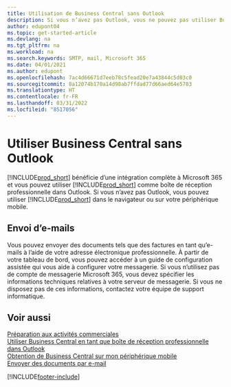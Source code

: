 ```yaml
---
title: Utilisation de Business Central sans Outlook
description: Si vous n’avez pas Outlook, vous ne pouvez pas utiliser Business Central comme boîte de réception professionnelle dans Outlook, mais vous pouvez utiliser un navigateur ou votre périphérique mobile.
author: edupont04
ms.topic: get-started-article
ms.devlang: na
ms.tgt_pltfrm: na
ms.workload: na
ms.search.keywords: SMTP, mail, Microsoft 365
ms.date: 04/01/2021
ms.author: edupont
ms.openlocfilehash: 7ac4d66671d7eeb78c5fead20e7a43844c5d03c0
ms.sourcegitcommit: 8a12074b170a14d98ab7ffdad77d66aed64e5783
ms.translationtype: HT
ms.contentlocale: fr-FR
ms.lasthandoff: 03/31/2022
ms.locfileid: "8517056"
---
```

# <a name="use-business-central-without-outlook"></a>Utiliser Business Central sans Outlook
[!INCLUDE[prod_short](includes/prod_short.md)] bénéficie d’une intégration complète à Microsoft 365 et vous pouvez utiliser [!INCLUDE[prod_short](includes/prod_short.md)] comme boîte de réception professionnelle dans Outlook. Si vous n’avez pas Outlook, vous pouvez utiliser [!INCLUDE[prod_short](includes/prod_short.md)] dans le navigateur ou sur votre périphérique mobile.  

## <a name="sending-email"></a>Envoi d’e-mails
Vous pouvez envoyer des documents tels que des factures en tant qu’e-mails à l’aide de votre adresse électronique professionnelle. À partir de votre tableau de bord, vous pouvez accéder à un guide de configuration assistée qui vous aide à configurer votre messagerie. Si vous n’utilisez pas de compte de messagerie Microsoft 365, vous devez spécifier les informations techniques relatives à votre serveur de messagerie. Si vous ne disposez pas de ces informations, contactez votre équipe de support informatique.  


## <a name="see-also"></a>Voir aussi
[Préparation aux activités commerciales](ui-get-ready-business.md)  
[Utiliser Business Central en tant que boîte de réception professionnelle dans Outlook](admin-outlook.md)  
[Obtention de Business Central sur mon périphérique mobile](install-mobile-app.md)  
[Envoyer des documents par e-mail](ui-how-send-documents-email.md)


[!INCLUDE[footer-include](includes/footer-banner.md)]